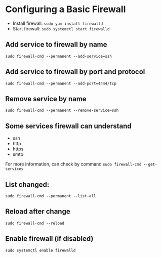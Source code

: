 # Configuring a Basic Firewall
- Install firewall: `sudo yum install firewalld`
- Start firewall:  `sudo systemctl start firewalld `

## Add service to firewall by name
`sudo firewall-cmd --permanent --add-service=ssh`

## Add service to firewall by port and protocol
`sudo firewall-cmd --permanent --add-port=4444/tcp`

## Remove service by name
 `sudo firewall-cmd --permanent --remove-service=ssh`
 
 ## Some services firewall can understand
 - ssh
 - http
 - https
 - smtp
 
 For more information, can check by command `sudo firewall-cmd --get-services`
 
 ## List changed:
 `sudo firewall-cmd --permanent --list-all`
 
 ## Reload after change
 `sudo firewall-cmd --reload`
 
 ## Enable firewall (if disabled)
 `sudo systemctl enable firewalld`

